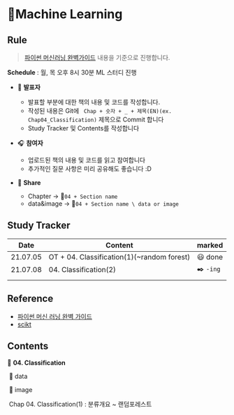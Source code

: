 # :notebook_with_decorative_cover: ​Machine Learning

## Rule

> [파이썬 머신러닝 완벽가이드](https://github.com/wikibook/pymldg-rev ) 내용을 기준으로 진행합니다.

**Schedule** :  월, 목 오후 8시 30분 ML 스터디 진행

- :microphone:  **발표자**
  - 발표할 부분에 대한 책의 내용 및 코드를 작성합니다.
  - 작성된 내용은 Git에 ` Chap + 숫자 + _ + 제목(EN)(ex. Chap04_Classification)` 제목으로 Commit 합니다
  - Study Tracker 및 Contents를 작성합니다
- :headphones:  **참여자**
  - 업로드된 책의 내용 및 코드를 읽고 참여합니다
  - 추가적인 질문 사항은 미리 공유해도 좋습니다 :D

- :link:  **Share**
  - Chapter → :open_file_folder:`04 + Section name` 
  - data&image → :open_file_folder:`04 + Section name \ data or image`



## Study Tracker

| Date     | Content                                    | marked             |
| -------- | ------------------------------------------ | ------------------ |
| 21.07.05 | OT + 04. Classification(1)(~random forest) | :smiley: done      |
| 21.07.08 | 04. Classification(2)                      | :black_nib: `-ing` |
|          |                                            |                    |

## Reference

- [파이썬 머신 러닝 완벽 가이드](https://github.com/wikibook/pymldg-rev)
- [scikt](https://scikit-learn.org/ )



## Contents

:open_file_folder: **04. Classification**

​		:open_file_folder: data

​		:open_file_folder: image

​		Chap 04. Classification(1) : 분류개요 ~ 랜덤포레스트

